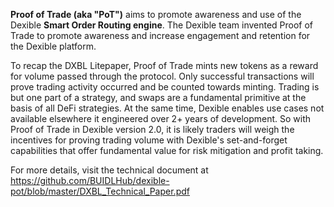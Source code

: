 **Proof of Trade (aka "PoT")** aims to promote awareness and use of the Dexible **Smart Order Routing engine**. The Dexible team invented Proof of Trade to promote awareness and increase engagement and retention for the Dexible platform.

To recap the DXBL Litepaper, Proof of Trade mints new tokens as a reward for volume passed through the protocol. Only successful transactions will prove trading activity occurred and be counted towards minting. Trading is but one part of a strategy, and swaps are a fundamental primitive at the basis of all DeFi strategies. At the same time, Dexible enables use cases not available elsewhere it engineered over 2+ years of development. So with Proof of Trade in Dexible version 2.0, it is likely traders will weigh the incentives for proving trading volume with Dexible's set-and-forget capabilities that offer fundamental value for risk mitigation and profit taking.

For more details, visit the technical document at https://github.com/BUIDLHub/dexible-pot/blob/master/DXBL_Technical_Paper.pdf
